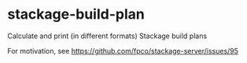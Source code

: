 # stackage-build-plan

Calculate and print (in different formats) Stackage build plans

For motivation, see https://github.com/fpco/stackage-server/issues/95
